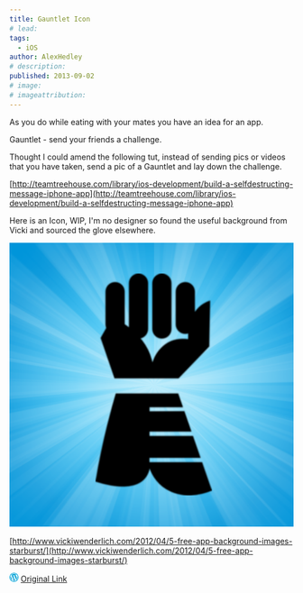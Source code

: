 ```yaml
---
title: Gauntlet Icon
# lead:
tags:
  - iOS
author: AlexHedley
# description:
published: 2013-09-02
# image:
# imageattribution:
---
```


As you do while eating with your mates you have an idea for an app.

Gauntlet - send your friends a challenge.

Thought I could amend the following tut, instead of sending pics or videos that you have taken, send a pic of a Gauntlet and lay down the challenge.

[http://teamtreehouse.com/library/ios-development/build-a-selfdestructing-message-iphone-app](http://teamtreehouse.com/library/ios-development/build-a-selfdestructing-message-iphone-app)

Here is an Icon, WIP, I'm no designer so found the useful background from Vicki and sourced the glove elsewhere.

![Gauntlet Icon](images/gauntlet-blue-1024.png)

[http://www.vickiwenderlich.com/2012/04/5-free-app-background-images-starburst/](http://www.vickiwenderlich.com/2012/04/5-free-app-background-images-starburst/)

![Wordpress](../images/wordpress.png "Wordpress") [Original Link](https://alexhedley.wordpress.com/2013/09/02/gauntlet-icon/)
